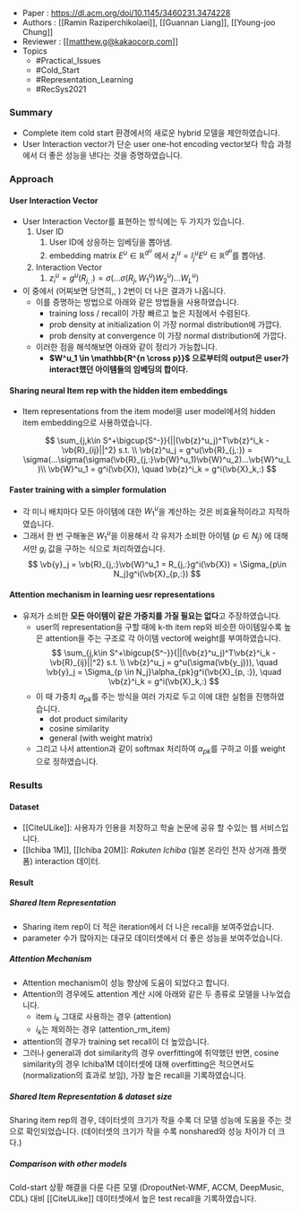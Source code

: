 - Paper : https://dl.acm.org/doi/10.1145/3460231.3474228
- Authors : [[Ramin Raziperchikolaei]], [[Guannan Liang]], [[Young-joo Chung]]
- Reviewer : [[matthew.g@kakaocorp.com]]
- Topics
	- #Practical_Issues
	- #Cold_Start 
	- #Representation_Learning
	- #RecSys2021

### Summary
- Complete item cold start 환경에서의 새로운 hybrid 모델을 제안하였습니다.
- User Interaction vector가 단순 user one-hot encoding vector보다 학습 과정에서 더 좋은 성능을 낸다는 것을 증명하였습니다.

### Approach
#### User Interaction Vector
- User Interaction Vector를 표현하는 방식에는 두 가지가 있습니다.
  1. User ID
     1. User ID에 상응하는 임베딩을 뽑아냄.
     2. embedding matrix $E^u \in \mathbb{R}^{d^u}$ 에서 $z^u_j = I^u_jE^u \in \mathbb{R}^{d^u}$를 뽑아냄.
  2. Interaction Vector
     1. $z^u_i = g^u(R_{j,:}) = \sigma(...\sigma(R_j, W^u_1)W^u_2)... W^u_L)$
- 이 중에서 (어찌보면 당연히,, ) 2번이 더 나은 결과가 나옵니다.
  - 이를 증명하는 방법으로 아래와 같은 방법들을 사용하였습니다.
    - training loss / recall이 가장 빠르고 높은 지점에서 수렴된다.
    - prob density at initialization 이 가장 normal distribution에 가깝다.
    - prob density at convergence 이 가장 normal distribution에 가깝다.
  - 이러한 점을 해석해보면 아래와 같이 정리가 가능합니다.
    - **$W^u_1 \in \mathbb{R^{n \cross p}}$  으로부터의 output은 user가 interact했던 아이템들의 임베딩의 합이다.**

#### Sharing neural Item rep with the hidden item embeddings
- Item representations from the item model을 user model에서의 hidden item embedding으로 사용하였습니다.

  $$
  \sum_{j,k\in S^+\bigcup{S^-}}{||(\vb{z}^u_j)^T\vb{z}^i_k - \vb{R}_{ij}||^2} s.t. \\
  \vb{z}^u_j = g^u(\vb{R}_{j,:}) = \sigma(...\sigma(\sigma(\vb{R}_{j,:}\vb{W}^u_1)\vb{W}^u_2)...\vb{W}^u_L)\\
  \vb{W}^u_1 = g^i(\vb{X}), \quad \vb{z}^i_k = g^i(\vb{X}_k,:)
  $$

#### Faster training with a simpler formulation
- 각 미니 배치마다 모든 아이템에 대한 $W^u_1$을 계산하는 것은 비효율적이라고 지적하였습니다.
- 그래서 한 번 구해놓은 $W^u_1$을 이용해서 각 유저가 소비한 아이템 ($p \in N_j$) 에 대해서만 $g_i$ 값을 구하는 식으로 처리하였습니다.
$$
\vb{y}_j = \vb{R}_{j,:}\vb{W}^u_1 = R_{j,:}g^i(\vb{X}) = \Sigma_{p\in N_j}g^i(\vb{X}_{p,:})
$$

#### Attention mechanism in learning uesr representations
- 유저가 소비한 **모든 아이템이 같은 가중치를 가질 필요는 없다**고 주장하였습니다.
  - user의 representation을 구할 때에 k-th item rep와 비슷한 아이템일수록 높은 attention을 주는 구조로 각 아이템 vector에 weight를 부여하였습니다.
    $$
    \sum_{j,k\in S^+\bigcup{S^-}}{||(\vb{z}^u_j)^T\vb{z}^i_k - \vb{R}_{ij}||^2} s.t. \\
    \vb{z}^u_j = g^u(\sigma(\vb{y_j})), \quad \vb{y}_j = \Sigma_{p \in N_j}\alpha_{pk}g^i(\vb{X}_{p, :}), \quad \vb{z}^i_k = g^i(\vb{X}_k,:)
    $$
  - 이 때 가중치 $\alpha_{pk}$를 주는 방식을 여러 가지로 두고 이에 대한 실험을 진행하였습니다.
    - dot product similarity
    - cosine similarity
    - general (with weight matrix)
  - 그리고 나서 attention과 같이 softmax 처리하여 $\alpha_{pk}$를 구하고 이를 weight으로 정하였습니다.

### Results
#### Dataset
- [[CiteULike]]: 사용자가 인용을 저장하고 학술 논문에 공유 할 수있는 웹 서비스입니다.
- [[Ichiba 1M]], [[Ichiba 20M]]: *Rakuten Ichiba* (일본 온라인 전자 상거래 플랫폼) interaction 데이터.

#### Result
##### Shared Item Representation
- Sharing item rep이 더 적은 iteration에서 더 나은 recall을 보여주었습니다.
- parameter 수가 많아지는 대규모 데이터셋에서 더 좋은 성능을 보여주었습니다.

##### Attention Mechanism
- Attention mechanism이 성능 향상에 도움이 되었다고 합니다.
- Attention의 경우에도 attention 계산 시에 아래와 같은 두 종류로 모델을 나누었습니다.
  - item $i_k$  그대로 사용하는 경우 (attention)
  - $i_k$는 제외하는 경우 (attention_rm_item)
- attention의 경우가 training set recall이 더 높았습니다.
- 그러나 general과 dot similarity의 경우 overfitting에 취약했던 반면, cosine similarity의 경우 Ichiba1M 데이터셋에 대해 overfitting은 적으면서도 (normalization의 효과로 보임), 가장 높은 recall을 기록하였습니다.

##### Shared Item Representation & dataset size
Sharing item rep의 경우, 데이터셋의 크기가 작을 수록 더 모델 성능에 도움을 주는 것으로 확인되었습니다. (데이터셋의 크기가 작을 수록 nonshared와 성능 차이가 더 크다.)

##### Comparison with other models
Cold-start 상황 해결을 다룬 다른 모델 (DropoutNet-WMF, ACCM, DeepMusic, CDL) 대비 [[CiteULike]] 데이터셋에서 높은 test recall을 기록하였습니다.